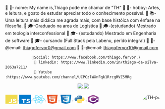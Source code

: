 🍔 👹- nome: My name is,Thiago pode me chamar de "TH"
🍔       🤛- hobby: Artes, e leitura, e gosto de estudar apreciar todo o conhecimento possível.
🍔            📚- Uma leitura mais didáica me agrada mais, com base históica com ênfase na filosofia. 
🍔                  🎓-Graduado na area de Logistica 
🍔              🎓-(estudando) Mestrado em teologia interconfessional 
🍔           🎓- (estudando) Mestrado em Engenharia de software
🍔       🎓- cursando (Full Stack pela Labenu, perído integral)
🍔    📧-@email: thiagofervor0@gmail.com 
🍔 📧-@email: thiagofervor10@gmail.com
                
                🐧Social: https://www.facebook.com/thiago.fervor.7
                 🐧 linkedin: https://www.linkedin.com/in/thiago-da-silva-2063a7211/
                 🐧 Yutube :https://www.youtube.com/channel/UCPCzlWXnFqk1RrcgRVZ5MRg
                 


<div align="center">
  <a href="https://github.com/thart10">
  <img height="180em" src="https://github-readme-stats.vercel.app/api?username=Thart10&show_icons=true&theme=aura&include_all_commits=true&count_private=true"/>
  <img height="180em" src="https://github-readme-stats.vercel.app/api/top-langs/?username=Thart10&layout=compact&langs_count=7&theme=dark"/>
</div>

<div style="display: inline_block"><br>
  <img align="center" alt="TH-Js" height="30" width="40" src="https://raw.githubusercontent.com/devicons/devicon/master/icons/javascript/javascript-plain.svg">
  <img align="center" alt="TH-Ts" height="30" width="40" src="https://raw.githubusercontent.com/devicons/devicon/master/icons/typescript/typescript-plain.svg">
  <img align="center" alt="TH-React" height="30" width="40" src="https://raw.githubusercontent.com/devicons/devicon/master/icons/react/react-original.svg">
  <img align="center" alt="TH-HTML" height="30" width="40" src="https://raw.githubusercontent.com/devicons/devicon/master/icons/html5/html5-original.svg">
  <img align="center" alt="TH-CSS" height="30" width="40" src="https://raw.githubusercontent.com/devicons/devicon/master/icons/css3/css3-original.svg">
  <img align="center" alt="TH-Python" height="30" width="40" src="https://raw.githubusercontent.com/devicons/devicon/master/icons/python/python-original.svg">
  <img align="center" alt="TH-Csharp" height="30" width="40" src="https://raw.githubusercontent.com/devicons/devicon/master/icons/csharp/csharp-original.svg">
  <img align="right" alt="TH-pic" height="150" style="border-radius:50px;" src="https://media.discordapp.net/attachments/639956127056134178/890373478988013628/Publicacoes_Instagram_1_1.png?width=676&height=676">
</div>
